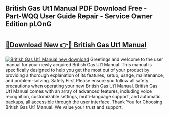 ## British Gas Ut1 Manual PDF Download Free - Part-WQQ User Guide Repair - Service Owner Edition pLOnG

# <h2><a href="http://cf11097.oget.top/?id=British+Gas+Ut1+Manual">🔗Download New 👉🔴 British Gas Ut1 Manual</a></h2>

[![British Gas Ut1 Manual new download](https://i.imgur.com/5g1atiW.png)](http://cf11097.oget.top/?id=British+Gas+Ut1+Manual)
Greetings and welcome to the user manual for your newly acquired British Gas Ut1 Manual. This manual is specifically designed to help you get the most out of your product by providing a thorough explanation of its features, setup, usage, maintenance, and problem-solving. Safety First Please ensure you follow all safety precautions when operating your new British Gas Ut1 Manual. British Gas Ut1 Manual comes with an array of advanced features, including voice recognition, customizable settings, multi-language support, and automatic backups, all accessible through the user interface. Thank You for Choosing British Gas Ut1 Manual. We value your trust and support.
